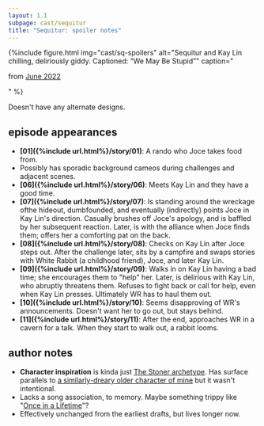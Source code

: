 ```yaml
---
layout: 1.1
subpage: cast/sequitur
title: "Sequitur: spoiler notes"
---
```

{%include figure.html
	img="cast/sq-spoilers"
	alt="Sequitur and Kay Lin chilling, deliriously giddy. Captioned: “We May Be Stupid”"
	caption="<p>from <a href='/ygbtdm/gallery/roundups/2022-06'>June 2022</a></p>"
%}

Doesn't have any alternate designs.

## episode appearances
- **[01]({%include url.html%}/story/01)**: A rando who Joce takes food from.
- Possibly has sporadic background cameos during challenges and adjacent scenes.
- **[06]({%include url.html%}/story/06)**: Meets Kay Lin <span class="spoiler">and they have a good time.</span>
- **[07]({%include url.html%}/story/07)**: <span class="spoiler">Is standing around the wreckage ofthe hideout, dumbfounded, and eventually (indirectly) points Joce in Kay Lin's direction. Casually brushes off Joce's apology, and is baffled by her subsequent reaction.</span> Later, <span class="spoiler">is with the alliance when Joce finds them; offers her a comforting pat on the back.</span>
- **[08]({%include url.html%}/story/08)**: <span class="spoiler">Checks on Kay Lin after Joce steps out.</span> After the challenge later, <span class="spoiler">sits by a campfire and swaps stories with White Rabbit (a childhood friend), Joce, and later Kay Lin</span>.
- **[09]({%include url.html%}/story/09)**: <span class="spoiler">Walks in on Kay Lin having a bad time; she encourages them to "help" her.</span> Later, <span class="spoiler">is delirious with Kay Lin, who abruptly threatens them. Refuses to fight back or call for help, even when Kay Lin presses. Ultimately WR has to haul them out.</span>
- **[10]({%include url.html%}/story/10)**: <span class="spoiler">Seems disapproving of WR's announcements. Doesn't want her to go out, but stays behind.</span>
- **[11]({%include url.html%}/story/11)**: <span class="spoiler">After the end, approaches WR in a cavern for a talk.</span><span class="spoiler"> When they start to walk out, a rabbit looms.</span>

## author notes
- **Character inspiration** is kinda just <a href="https://tvtropes.org/pmwiki/pmwiki.php/Main/TheStoner" class="ext">The Stoner archetype</a>. Has surface parallels to <a href="https://a-flyleaf.github.io/toyshelf/disaster-crew/nico" class="ext">a similarly-dreary older character of mine</a> but it wasn't intentional.
- Lacks a song association, to memory. Maybe something trippy like "<a href="https://www.youtube.com/watch?v=5IsSpAOD6K8" class="ext">Once in a Lifetime</a>"?
- Effectively unchanged from the earliest drafts, but lives longer now.